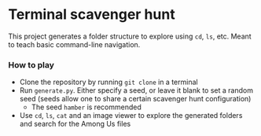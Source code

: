 # Terminal scavenger hunt
This project generates a folder structure to explore using `cd`, `ls`, etc. Meant to teach basic command-line navigation.

### How to play
 - Clone the repository by running `git clone` in a terminal
 - Run `generate.py`. Either specify a seed, or leave it blank to set a random seed (seeds allow one to share a certain scavenger hunt configuration)
   - The seed `hamber` is recommended
 - Use `cd`, `ls`, `cat` and an image viewer to explore the generated folders and search for the Among Us files
